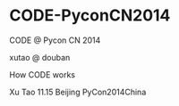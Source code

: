 CODE-PyconCN2014
================

CODE @ Pycon CN 2014

xutao @ douban

How CODE works

Xu Tao
11.15 Beijing 
PyCon2014China
